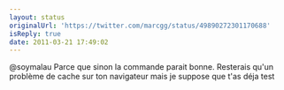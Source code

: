 ```yaml
---
layout: status
originalUrl: 'https://twitter.com/marcgg/status/49890272301170688'
isReply: true
date: 2011-03-21 17:49:02
---
```


@soymalau Parce que sinon la commande parait bonne. Resterais qu'un problème de cache sur ton navigateur mais je suppose que t'as déja test
